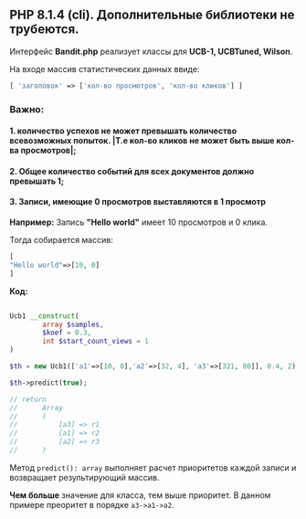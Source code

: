 ## PHP 8.1.4 (cli). Дополнительные библиотеки не трубеются.

Интерфейс **Bandit.php** реализует классы для **UCB-1, UCBTuned, Wilson**. 


На входе массив статистических данных ввиде:

```php
[ 'заголовок' => ['кол-во просмотров', 'кол-во кликов'] ]
```
### Важно: 
#### 1. количество успехов не может превышать количество всевозможных попыток. |Т.e кол-во кликов не может быть выше кол-ва просмотров|;
#### 2. Общее количество событий для всех документов должно превышать 1;
#### 3. Записи, имеющие 0 просмотров выставляются в 1 просмотр

**Например:** Запись **"Hello world"** имеет 10 просмотров и 0 клика. 

Тогда собирается массив:

```php
[
"Hello world"=>[10, 0]
]
```

**Код:**

```php

Ucb1 __construct(
        array $samples,
        $koef = 0.3,
        int $start_count_views = 1
)

$th = new Ucb1(['a1'=>[10, 0],'a2'=>[32, 4], 'a3'=>[321, 80]], 0.4, 2);

$th->predict(true);

// return
//      Array
//      (
//          [a3] => r1
//          [a1] => r2
//          [a2] => r3
//      )
```

Метод `predict(): array` выполняет расчет приоритетов каждой записи и возвращает результирующий массив.

**Чем больше** значение для класса, тем выше приоритет. В данном примере преоритет в порядке `a3->a1->a2`.

